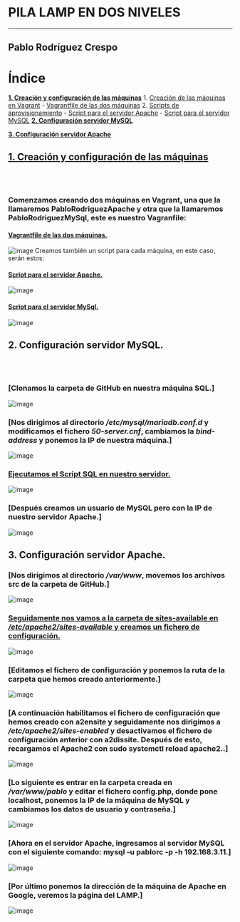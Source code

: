 # PILA LAMP EN DOS NIVELES 
---
## Pablo Rodríguez Crespo


# Índice
[**1. Creación y configuración de las máquinas**](#1-creación-y-configuración-de-las-máquinas)
    1. [Creación de las máquinas en Vagrant](#creación-de-las-máquinas-en-vagrant)
        - [Vagrantfile de las dos máquinas](#vagrantfile-de-las-dos-máquinas)
    2. [Scripts de aprovisionamiento](#scripts-de-aprovisionamiento)
        - [Script para el servidor Apache](#script-para-el-servidor-apache)
        - [Script para el servidor MySQL](#script-para-el-servidor-mysql)
[**2. Configuración servidor MySQL**](#2-configuración-servidor-mysql)

[**3. Configuración servidor Apache**](#3-configuración-servidor-apache)
   

## [**1. Creación y configuración de las máquinas**](#1-creación-y-configuración-de-las-máquinas)
<br />
<br />

### Comenzamos creando dos máquinas en Vagrant, una que la llamaremos PabloRodriguezApache y otra que la llamaremos PabloRodriguezMySql, este es nuestro Vagranfile:
#### [Vagrantfile de las dos máquinas.](#vagrantfile-de-las-dos-máquinas)
![image](https://github.com/user-attachments/assets/94efe147-a523-4e3d-b6a1-3150d11f0525)
Creamos también un script para cada máquina, en este caso, serán estos:
#### [Script para el servidor Apache.](#script-para-el-servidor-apache)
![image](https://github.com/user-attachments/assets/ee598802-2e06-4a01-860e-092d6fa32a95)
#### [Script para el servidor MySql.](#script-para-el-servidor-MySql)
![image](https://github.com/user-attachments/assets/2e439fb2-ed55-462b-8fb2-76b0cf7a61da)

## **2. Configuración servidor MySQL.**
 <br />
<br />

### [Clonamos la carpeta de GitHub en nuestra máquina SQL.]
![image](https://github.com/user-attachments/assets/fc12c751-25e0-4350-8a83-17b85bf7f2c3)
### [Nos dirigimos al directorio */etc/mysql/mariadb.conf.d* y modificamos el fichero *50-server.cnf*, cambiamos la *bind-address* y ponemos la IP de nuestra máquina.]
![image](https://github.com/user-attachments/assets/e6278ba5-fac7-4547-8f39-5e945ef7d1fb)
### [Ejecutamos el Script SQL en nuestro servidor.](#ejecutamos-el-script-sql-en-nuestro-servidor)
![image](https://github.com/user-attachments/assets/e3385b1d-3421-4a74-9439-4ff22e63e589)
### [Después creamos un usuario de MySQL pero con la IP de nuestro servidor Apache.]
![image](https://github.com/user-attachments/assets/ea96325f-635e-45eb-b362-0d0dd0b643a0)

## **3. Configuración servidor Apache.**
### [Nos dirigimos al directorio */var/www*, movemos los archivos src de la carpeta de GitHub.]
![image](https://github.com/user-attachments/assets/8c5cc0d5-f869-421c-9b52-6ce39b284ff7)
### [Seguidamente nos vamos a la carpeta de sites-available en */etc/apache2/sites-available* y creamos un fichero de configuración.](#seguidamente-nos-vamos-a-la-carpeta-de-sites-available-en-etcapache2sites-available-y-creamos-un-fichero-de-configuración) 
![image](https://github.com/user-attachments/assets/7334e9d9-eced-4050-acdb-c82cf9fc7694)
### [Editamos el fichero de configuración y ponemos la ruta de la carpeta que hemos creado anteriormente.]
![image](https://github.com/user-attachments/assets/10957cc8-ff98-4dcd-8d3b-5edb66fad342)
### [A continuación habilitamos el fichero de configuración que hemos creado con a2ensite y seguidamente nos dirigimos a */etc/apache2/sites-enabled* y desactivamos el fichero de configuración anterior con **a2dissite**. Después de esto, recargamos el Apache2 con **sudo systemctl reload apache2**..]
![image](https://github.com/user-attachments/assets/e0341624-aad1-44f0-b11a-764ca18a6b63)
### [Lo siguiente es entrar en la carpeta creada en */var/www/pablo* y editar el fichero config.php, donde pone localhost, ponemos la IP de la máquina de MySQL y cambiamos los datos de usuario y contraseña.]
![image](https://github.com/user-attachments/assets/6cf9535b-16ae-4cb3-ac04-94df9ce85831)
### [Ahora en el servidor Apache, ingresamos al servidor MySQL con el siguiente comando: **mysql -u pablorc -p -h 192.168.3.11**.]
![image](https://github.com/user-attachments/assets/71684502-98b6-4864-b162-75bd369cf572)
### [Por último ponemos la dirección de la máquina de Apache en Google, veremos la página del LAMP.]
![image](https://github.com/user-attachments/assets/d18581c3-065f-4c13-9d10-9ed9eb1b05d0)


